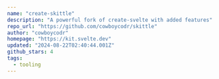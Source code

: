 ```yaml
---
name: "create-skittle"
description: "A powerful fork of create-svelte with added features"
repo_url: "https://github.com/cowboycodr/skittle"
author: "cowboycodr"
homepage: "https://kit.svelte.dev"
updated: "2024-08-22T02:40:44.001Z"
github_stars: 4
tags: 
  - tooling
---
```

